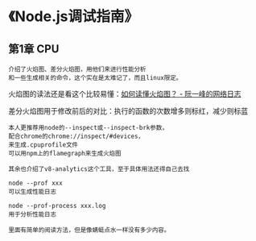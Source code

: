 # 《Node.js调试指南》
## 第1章 CPU
```
介绍了火焰图、差分火焰图，用他们来进行性能分析
和一些生成相关的命令，这个实在是太难记了，而且linux限定。
```
火焰图的读法还是看这个比较易懂：[如何读懂火焰图？ - 阮一峰的网络日志](http://www.ruanyifeng.com/blog/2017/09/flame-graph.html)

差分火焰图用于修改前后的对比：执行的函数的次数增多则标红，减少则标蓝

```
本人更推荐用node的--inspect或--inspect-brk参数，
配合chrome的chrome://inspect/#devices，
来生成.cpuprofile文件
可以用npm上的flamegraph来生成火焰图
```
```
其余也介绍了v8-analytics这个工具，至于具体用法还得自己去找
```
```
node --prof xxx
可以生成性能日志

node --prof-process xxx.log
用于分析性能日志

里面有简单的阅读方法，但是像蜻蜓点水一样没有多少内容。
```